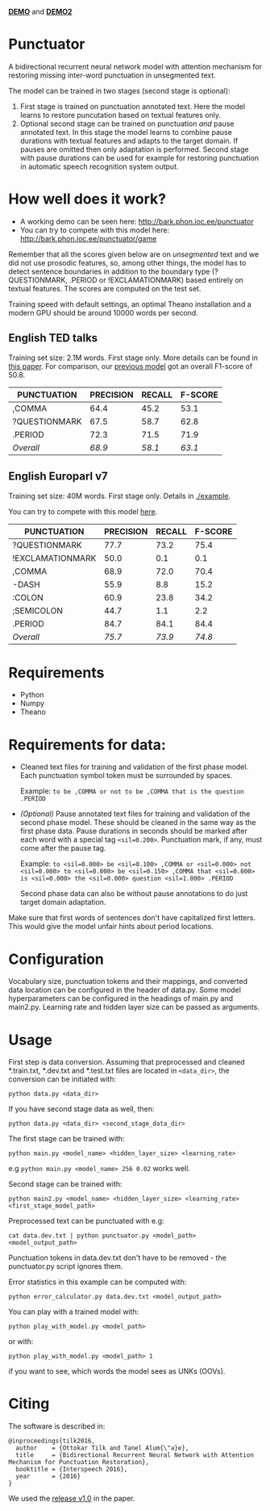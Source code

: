 **[DEMO](http://bark.phon.ioc.ee/punctuator)** and **[DEMO2](http://bark.phon.ioc.ee/punctuator/game)**

# Punctuator

A bidirectional recurrent neural network model with attention mechanism for restoring missing inter-word punctuation in unsegmented text.

The model can be trained in two stages (second stage is optional):

1. First stage is trained on punctuation annotated text. Here the model learns to restore puncutation based on textual features only.
2. Optional second stage can be trained on punctuation *and* pause annotated text. In this stage the model learns to combine pause durations with textual features and adapts to the target domain. If pauses are omitted then only adaptation is performed. Second stage with pause durations can be used for example for restoring punctuation in automatic speech recognition system output.

# How well does it work?

* A working demo can be seen here: http://bark.phon.ioc.ee/punctuator
* You can try to compete with this model here: http://bark.phon.ioc.ee/punctuator/game

Remember that all the scores given below are on _unsegmented_ text and we did not use prosodic features, so, among other things, the model has to detect sentence boundaries in addition to the boundary type (?QUESTIONMARK, .PERIOD or !EXCLAMATIONMARK) based entirely on textual features. The scores are computed on the test set.

Training speed with default settings, an optimal Theano installation and a modern GPU should be around 10000 words per second.

## English TED talks
Training set size: 2.1M words. First stage only. More details can be found in [this paper](http://www.isca-speech.org/archive/Interspeech_2016/pdfs/1517.PDF).
For comparison, our [previous model](https://github.com/ottokart/punctuator) got an overall F1-score of 50.8.

PUNCTUATION      | PRECISION | RECALL    | F-SCORE
--- | --- | --- | ---
,COMMA           | 64.4 | 45.2 | 53.1
?QUESTIONMARK    | 67.5 | 58.7 | 62.8
.PERIOD          | 72.3 | 71.5 | 71.9
_Overall_        | _68.9_ | _58.1_ | _63.1_

## English Europarl v7
Training set size: 40M words. First stage only. Details in [./example](https://github.com/ottokart/punctuator2/tree/master/example).

You can try to compete with this model [here](http://bark.phon.ioc.ee/punctuator/game).

PUNCTUATION      | PRECISION | RECALL    | F-SCORE
---              | ---       | ---       | ---
?QUESTIONMARK    | 77.7      |  73.2     |  75.4
!EXCLAMATIONMARK | 50.0      |  0.1      |  0.1
,COMMA           | 68.9      |  72.0     |  70.4
-DASH            | 55.9      |  8.8      |  15.2
:COLON           | 60.9      |  23.8     |  34.2
;SEMICOLON       | 44.7      |  1.1      |  2.2
.PERIOD          | 84.7      |  84.1     |  84.4
_Overall_        | _75.7_    | _73.9_    | _74.8_


# Requirements
* Python
* Numpy
* Theano

# Requirements for data:

* Cleaned text files for training and validation of the first phase model. Each punctuation symbol token must be surrounded by spaces.

  Example:
  ```to be ,COMMA or not to be ,COMMA that is the question .PERIOD```
* *(Optional)* Pause annotated text files for training and validation of the second phase model. These should be cleaned in the same way as the first phase data. Pause durations in seconds should be marked after each word with a special tag `<sil=0.200>`. Punctuation mark, if any, must come after the pause tag.

  Example:
  ```to <sil=0.000> be <sil=0.100> ,COMMA or <sil=0.000> not <sil=0.000> to <sil=0.000> be <sil=0.150> ,COMMA that <sil=0.000> is <sil=0.000> the <sil=0.000> question <sil=1.000> .PERIOD```

  Second phase data can also be without pause annotations to do just target domain adaptation.
  
Make sure that first words of sentences don't have capitalized first letters. This would give the model unfair hints about period locations.

# Configuration
Vocabulary size, punctuation tokens and their mappings, and converted data location can be configured in the header of data.py.
Some model hyperparameters can be configured in the headings of main.py and main2.py. Learning rate and hidden layer size can be passed as arguments.

# Usage

First step is data conversion. Assuming that preprocessed and cleaned *.train.txt, *.dev.txt and *.test.txt files are located in `<data_dir>`, the conversion can be initiated with:

`python data.py <data_dir>`

If you have second stage data as well, then:

`python data.py <data_dir> <second_stage_data_dir>`



The first stage can be trained with:

`python main.py <model_name> <hidden_layer_size> <learning_rate>`

e.g `python main.py <model_name> 256 0.02` works well.



Second stage can be trained with:

`python main2.py <model_name> <hidden_layer_size> <learning_rate> <first_stage_model_path>`



Preprocessed text can be punctuated with e.g:

`cat data.dev.txt | python punctuator.py <model_path> <model_output_path>`

Punctuation tokens in data.dev.txt don't have to be removed - the punctuator.py script ignores them.


Error statistics in this example can be computed with:

`python error_calculator.py data.dev.txt <model_output_path>`


You can play with a trained model with:

`python play_with_model.py <model_path>`

or with:

`python play_with_model.py <model_path> 1`

if you want to see, which words the model sees as UNKs (OOVs).


# Citing

The software is described in:

    @inproceedings{tilk2016,
      author    = {Ottokar Tilk and Tanel Alum{\"a}e},
      title     = {Bidirectional Recurrent Neural Network with Attention Mechanism for Punctuation Restoration},
      booktitle = {Interspeech 2016},
      year      = {2016}
    }

We used the [release v1.0](https://github.com/ottokart/punctuator2/releases/tag/v1.0) in the paper.
